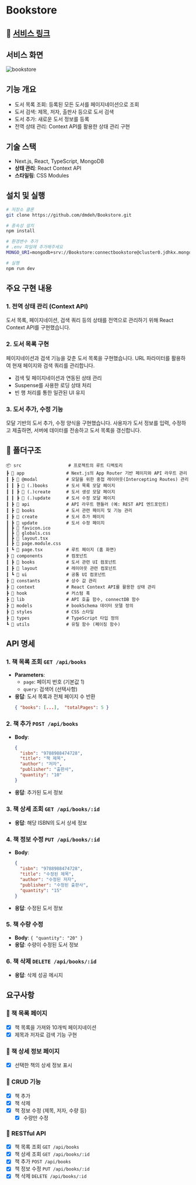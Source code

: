 # Bookstore

## 🔗 [서비스 링크](https://bookstore-kes.vercel.app/)

## 서비스 화면

![bookstore](https://github.com/user-attachments/assets/3baf4181-8420-4482-b9ab-f591e549b8d8)

## 기능 개요

- 도서 목록 조회: 등록된 모든 도서를 페이지네이션으로 조회
- 도서 검색: 제목, 저자, 출판사 등으로 도서 검색
- 도서 추가: 새로운 도서 정보를 등록
- 전역 상태 관리: Context API를 활용한 상태 관리 구현

## 기술 스택

- Next.js, React, TypeScript, MongoDB
- **상태 관리**: React Context API
- **스타일링**: CSS Modules

## 설치 및 실행

```bash
# 저장소 클론
git clone https://github.com/dmdeh/Bookstore.git

# 종속성 설치
npm install

# 환경변수 추가
# .env 파일에 추가해주세요
MONGO_URI=mongodb+srv://Bookstore:connectbookstore@cluster0.jdhkx.mongodb.net/?retryWrites=true&w=majority&appName=Cluster0

# 실행
npm run dev
```

## 주요 구현 내용

### 1. 전역 상태 관리 (Context API)

도서 목록, 페이지네이션, 검색 쿼리 등의 상태를 전역으로 관리하기 위해 React Context API를 구현했습니다.

### 2. 도서 목록 구현

페이지네이션과 검색 기능을 갖춘 도서 목록을 구현했습니다. URL 파라미터를 활용하여 현재 페이지와 검색 쿼리를 관리합니다.

- 검색 및 페이지네이션과 연동된 상태 관리
- Suspense를 사용한 로딩 상태 처리
- 빈 행 처리를 통한 일관된 UI 유지

### 3. 도서 추가, 수정 기능

모달 기반의 도서 추가, 수정 양식을 구현했습니다. 사용자가 도서 정보를 입력, 수정하고 제출하면, 서버에 데이터를 전송하고 도서 목록을 갱신합니다.

## 📂 폴더구조

```
📦 src                  # 프로젝트의 루트 디렉토리
┣ 📂 app                # Next.js의 App Router 기반 페이지와 API 라우트 관리
┃ ┣ 📂 @modal           # 모달을 위한 중첩 레이아웃(Intercepting Routes) 관리
┃ ┃ ┣ 📂 (.)books       # 도서 목록 모달 페이지
┃ ┃ ┣ 📂 (.)create      # 도서 생성 모달 페이지
┃ ┃ ┣ 📂 (.)update      # 도서 수정 모달 페이지
┃ ┣ 📂 api              # API 라우트 핸들러 (예: REST API 엔드포인트)
┃ ┣ 📂 books            # 도서 관련 페이지 및 기능 관리
┃ ┣ 📂 create           # 도서 추가 페이지
┃ ┣ 📂 update           # 도서 수정 페이지
┃ ┣ 📜 favicon.ico
┃ ┣ 📜 globals.css
┃ ┣ 📜 layout.tsx
┃ ┣ 📜 page.module.css
┃ ┗ 📜 page.tsx         # 루트 페이지 (홈 화면)
┣ 📂 components         # 컴포넌트
┃ ┣ 📂 books            # 도서 관련 UI 컴포넌트
┃ ┣ 📂 layout           # 레이아웃 관련 컴포넌트
┃ ┗ 📂 ui               # 공통 UI 컴포넌트
┣ 📂 constants          # 상수 값 관리
┣ 📂 context            # React Context API를 활용한 상태 관리
┣ 📂 hook               # 커스텀 훅
┣ 📂 lib                # API 호출 함수, connectDB 함수
┣ 📂 models             # bookSchema 데이터 모델 정의
┣ 📂 styles             # CSS 스타일
┣ 📂 types              # TypeScript 타입 정의
┗ 📂 utils              # 유틸 함수 (페이징 함수)
```

## API 명세

### 1. 책 목록 조회 `GET /api/books`

- **Parameters**:
  - `page`: 페이지 번호 (기본값 1)
  - `query`: 검색어 (선택사항)
- **응답**: 도서 목록과 전체 페이지 수 반환
  ```json
  { "books": [...],  "totalPages": 5 }
  ```

### 2. 책 추가 `POST /api/books`

- **Body**:

  ```json
  {
    "isbn": "9788988474728",
    "title": "책 제목",
    "author": "저자",
    "publisher": "출판사",
    "quantity": "10"
  }
  ```

- **응답**: 추가된 도서 정보

### 3. 책 상세 조회 `GET /api/books/:id`

- **응답**: 해당 ISBN의 도서 상세 정보

### 4. 책 정보 수정 `PUT /api/books/:id`

- **Body**:

  ```json
  {
    "isbn": "9788988474728",
    "title": "수정된 제목",
    "author": "수정된 저자",
    "publisher": "수정된 출판사",
    "quantity": "15"
  }
  ```

- **응답**: 수정된 도서 정보

### 5. 책 수량 수정

- **Body**: `{ "quantity": "20" }`
- **응답**: 수량이 수정된 도서 정보

### 6. 책 삭제 `DELETE /api/books/:id`

- **응답**: 삭제 성공 메시지

## 요구사항

### 📄 책 목록 페이지

- [x] 책 목록을 가져와 10개씩 페이지네이션
- [x] 제목과 저자로 검색 기능 구현

### 📄 책 상세 정보 페이지

- [x] 선택한 책의 상세 정보 표시

### 📄 CRUD 기능

- [x] 책 추가
- [x] 책 삭제
- [x] 책 정보 수정 (제목, 저자, 수량 등)
  - [x] 수량만 수정

### 📌 RESTful API

- [x] 책 목록 조회 `GET /api/books`
- [x] 책 상세 조회 `GET /api/books/:id`
- [x] 책 추가 `POST /api/books`
- [x] 책 정보 수정 `PUT /api/books/:id`
- [x] 책 삭제 `DELETE /api/books/:id`
